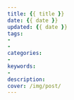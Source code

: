 ```yaml
---
title: {{ title }}
date: {{ date }}
updated: {{ date }}
tags:
- 
- 
categories:
- 
keywords:
- 
description: 
cover: /img/post/
---
```


<!-- more -->
